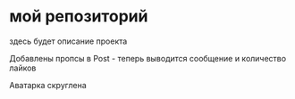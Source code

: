 # мой репозиторий

здесь будет описание проекта

Добавлены пропсы в Post - теперь выводится сообщение и 
количество лайков 

Аватарка скруглена